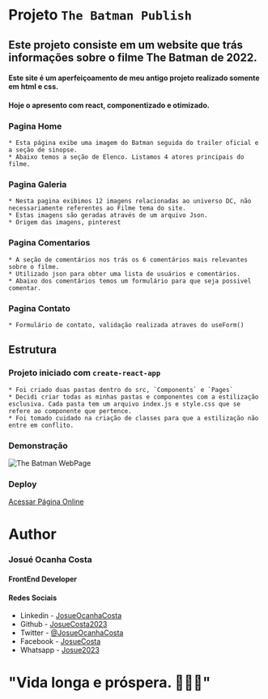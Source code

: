 # Projeto `The Batman Publish`

## Este projeto consiste em um website que trás informações sobre o filme The Batman de 2022.

#### Este site é um aperfeiçoamento de meu antigo projeto realizado somente em html e css.
 
#### Hoje o apresento com react, componentizado e otimizado.

### Pagina Home
    * Esta página exibe uma imagem do Batman seguida do trailer oficial e a seção de sinopse.
    * Abaixo temos a seção de Elenco. Listamos 4 atores principais do filme.

### Pagina Galeria
    * Nesta pagina exibimos 12 imagens relacionadas ao universo DC, não necessariamente referentes ao Filme tema do site.
    * Estas imagens são geradas através de um arquivo Json.
    * Origem das imagens, pinterest 

### Pagina Comentarios
    * A seção de comentários nos trás os 6 comentários mais relevantes sobre o filme.
    * Utilizado json para obter uma lista de usuários e comentários.
    * Abaixo dos comentários temos um formulário para que seja possivel comentar.

### Pagina Contato
    * Formulário de contato, validação realizada atraves do useForm()

## Estrutura
### Projeto iniciado com `create-react-app`
    * Foi criado duas pastas dentro do src, `Components` e `Pages`
    * Decidi criar todas as minhas pastas e componentes com a estilização esclusiva. Cada pasta tem um arquivo index.js e style.css que se refere ao componente que pertence.
    * Foi tomado cuidado na criação de classes para que a estilização não entre em conflito.

### Demonstração

![The Batman WebPage](./src/assets/images/bat.gif)

### Deploy

[Acessar Página Online](https://the-batman-app.netlify.app/)

# Author
### Josué Ocanha Costa
#### FrontEnd Developer
#### Redes Sociais

- Linkedin - [JosueOcanhaCosta](https://www.linkedin.com/in/josue-ocanha-costa/)
- Github - [JosueCosta2023](https://github.com/JosueCosta2023)
- Twitter - [@JosueOcanhaCosta](https://twitter.com/josue_ocanha)
- Facebook - [JosueCosta](https://www.facebook.com/JosueOcanhaCosta2023)
- Whatsapp - [Josue2023](https://wa.me/5565996408371?text=Ol%C3%A1%2C+encontrei+seu+whatsapp+no+Github.+Gostaria+de+falar+sobre+seus+projetos.)

# "Vida longa e próspera. 🖖🖖🖖"



    
